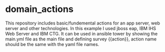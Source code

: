 # domain_actions

This repository includes basic/fundemental actions for an app server, web server and other technologies. In this example I used jboss eap, IBM IHS Web Server and IBM CTG. 
It can be used in ansible tower by showing the main.yml file as the main file and defining survey {{action}}, action name should be the same with the yaml file names.


